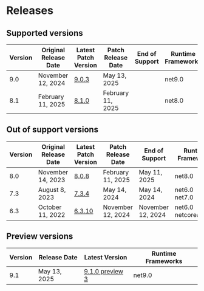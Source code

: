 # Releases

## Supported versions

| Version | Original Release Date | Latest Patch Version | Patch Release Date | End of Support | Runtime Frameworks |
| --- | --- | --- | --- | --- | --- |
| 9.0 | November 12, 2024 | [9.0.3](https://github.com/dotnet/dotnet-monitor/releases/tag/v9.0.3) | May 13, 2025 |  | net9.0 |
| 8.1 | February 11, 2025 | [8.1.0](https://github.com/dotnet/dotnet-monitor/releases/tag/v8.1.0) | February 11, 2025 |  | net8.0 |


## Out of support versions

| Version | Original Release Date | Latest Patch Version | Patch Release Date | End of Support | Runtime Frameworks |
| --- | --- | --- | --- | --- | --- |
| 8.0 | November 14, 2023 | [8.0.8](https://github.com/dotnet/dotnet-monitor/releases/tag/v8.0.8) | February 11, 2025 | May 11, 2025 | net8.0 |
| 7.3 | August 8, 2023 | [7.3.4](https://github.com/dotnet/dotnet-monitor/releases/tag/v7.3.4) | May 14, 2024 | May 14, 2024 | net6.0<br/>net7.0 |
| 6.3 | October 11, 2022 | [6.3.10](https://github.com/dotnet/dotnet-monitor/releases/tag/v6.3.10) | November 12, 2024 | November 12, 2024 | net6.0<br/>netcoreapp3.1 |


## Preview versions

| Version | Release Date | Latest Version | Runtime Frameworks |
| --- | --- | --- | --- |
| 9.1 | May 13, 2025 | [9.1.0 preview 3](https://github.com/dotnet/dotnet-monitor/releases/tag/v9.1.0-preview.3.25257.5) | net9.0 |


